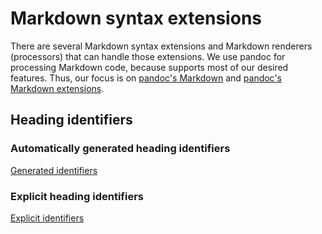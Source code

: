 # Markdown syntax extensions

There are several Markdown syntax extensions and Markdown renderers (processors) that 
can handle those extensions.
We use pandoc for processing Markdown code, because supports most of our desired features.
Thus, our focus is on [pandoc's Markdown](https://pandoc.org/MANUAL.html#pandocs-markdown)
and [pandoc's Markdown extensions](https://pandoc.org/MANUAL.html#extensions).


## Heading identifiers

### Automatically generated heading identifiers

[Generated identifiers](auto-identifiers.md)


### Explicit heading identifiers

[Explicit identifiers](header-attributes.md)

